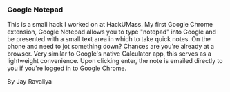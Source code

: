 ### Google Notepad

This is a small hack I worked on at HackUMass. My first Google Chrome extension, Google Notepad allows you to type "notepad" into Google and be presented with a small text area in which to take quick notes. On the phone and need to jot something down? Chances are you're already at a browser. Very similar to Google's native Calculator app, this serves as a lightweight convenience. Upon clicking enter, the note is emailed directly to you if you're logged in to Google Chrome. 

By Jay Ravaliya
